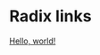 # Radix links

<a href="https://stackoverflow.com/questions/4425198/can-i-create-links-with-target-blank-in-markdown" target="_blank">Hello, world!</a>

